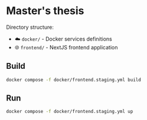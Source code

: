 # Master's thesis

Directory structure:

- ☁️ `docker/` - Docker services definitions
- 🌐 `frontend/` - NextJS frontend application

## Build

```bash
docker compose -f docker/frontend.staging.yml build
```

## Run

```bash
docker compose -f docker/frontend.staging.yml up
```
